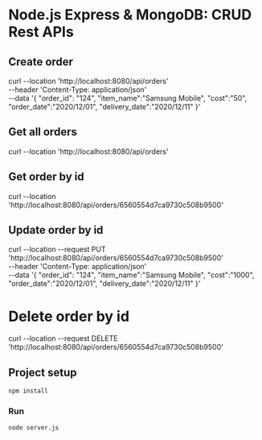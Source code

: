 # Node.js Express & MongoDB: CRUD Rest APIs

## Create order
curl --location 'http://localhost:8080/api/orders' \
--header 'Content-Type: application/json' \
--data '{
"order_id": "124",
"item_name":"Samsung Mobile",
"cost":"50",
"order_date":"2020/12/01",
"delivery_date":"2020/12/11"
}'

## Get all orders
curl --location 'http://localhost:8080/api/orders'

## Get order by id
curl --location 'http://localhost:8080/api/orders/6560554d7ca9730c508b9500'

## Update order by id
curl --location --request PUT 'http://localhost:8080/api/orders/6560554d7ca9730c508b9500' \
--header 'Content-Type: application/json' \
--data '{
"order_id": "124",
"item_name":"Samsung Mobile",
"cost":"1000",
"order_date":"2020/12/01",
"delivery_date":"2020/12/11"
}'

# Delete order by id
curl --location --request DELETE 'http://localhost:8080/api/orders/6560554d7ca9730c508b9500'

## Project setup
```
npm install
```

### Run
```
node server.js
```
